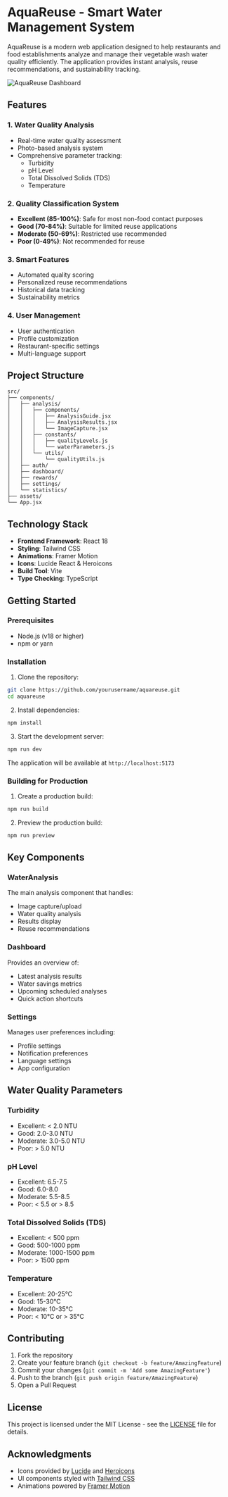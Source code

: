 # AquaReuse - Smart Water Management System

AquaReuse is a modern web application designed to help restaurants and food establishments analyze and manage their vegetable wash water quality efficiently. The application provides instant analysis, reuse recommendations, and sustainability tracking.

![AquaReuse Dashboard](https://images.unsplash.com/photo-1548839140-29a749e7172f?q=80&w=1000)

## Features

### 1. Water Quality Analysis

- Real-time water quality assessment
- Photo-based analysis system
- Comprehensive parameter tracking:
  - Turbidity
  - pH Level
  - Total Dissolved Solids (TDS)
  - Temperature

### 2. Quality Classification System

- **Excellent (85-100%)**: Safe for most non-food contact purposes
- **Good (70-84%)**: Suitable for limited reuse applications
- **Moderate (50-69%)**: Restricted use recommended
- **Poor (0-49%)**: Not recommended for reuse

### 3. Smart Features

- Automated quality scoring
- Personalized reuse recommendations
- Historical data tracking
- Sustainability metrics

### 4. User Management

- User authentication
- Profile customization
- Restaurant-specific settings
- Multi-language support

## Project Structure

```
src/
├── components/
│   ├── analysis/
│   │   ├── components/
│   │   │   ├── AnalysisGuide.jsx
│   │   │   ├── AnalysisResults.jsx
│   │   │   └── ImageCapture.jsx
│   │   ├── constants/
│   │   │   ├── qualityLevels.js
│   │   │   └── waterParameters.js
│   │   └── utils/
│   │       └── qualityUtils.js
│   ├── auth/
│   ├── dashboard/
│   ├── rewards/
│   ├── settings/
│   └── statistics/
├── assets/
└── App.jsx
```

## Technology Stack

- **Frontend Framework**: React 18
- **Styling**: Tailwind CSS
- **Animations**: Framer Motion
- **Icons**: Lucide React & Heroicons
- **Build Tool**: Vite
- **Type Checking**: TypeScript

## Getting Started

### Prerequisites

- Node.js (v18 or higher)
- npm or yarn

### Installation

1. Clone the repository:

```bash
git clone https://github.com/yourusername/aquareuse.git
cd aquareuse
```

2. Install dependencies:

```bash
npm install
```

3. Start the development server:

```bash
npm run dev
```

The application will be available at `http://localhost:5173`

### Building for Production

1. Create a production build:

```bash
npm run build
```

2. Preview the production build:

```bash
npm run preview
```

## Key Components

### WaterAnalysis

The main analysis component that handles:

- Image capture/upload
- Water quality analysis
- Results display
- Reuse recommendations

### Dashboard

Provides an overview of:

- Latest analysis results
- Water savings metrics
- Upcoming scheduled analyses
- Quick action shortcuts

### Settings

Manages user preferences including:

- Profile settings
- Notification preferences
- Language settings
- App configuration

## Water Quality Parameters

### Turbidity

- Excellent: < 2.0 NTU
- Good: 2.0-3.0 NTU
- Moderate: 3.0-5.0 NTU
- Poor: > 5.0 NTU

### pH Level

- Excellent: 6.5-7.5
- Good: 6.0-8.0
- Moderate: 5.5-8.5
- Poor: < 5.5 or > 8.5

### Total Dissolved Solids (TDS)

- Excellent: < 500 ppm
- Good: 500-1000 ppm
- Moderate: 1000-1500 ppm
- Poor: > 1500 ppm

### Temperature

- Excellent: 20-25°C
- Good: 15-30°C
- Moderate: 10-35°C
- Poor: < 10°C or > 35°C

## Contributing

1. Fork the repository
2. Create your feature branch (`git checkout -b feature/AmazingFeature`)
3. Commit your changes (`git commit -m 'Add some AmazingFeature'`)
4. Push to the branch (`git push origin feature/AmazingFeature`)
5. Open a Pull Request

## License

This project is licensed under the MIT License - see the [LICENSE](LICENSE) file for details.

## Acknowledgments

- Icons provided by [Lucide](https://lucide.dev/) and [Heroicons](https://heroicons.com/)
- UI components styled with [Tailwind CSS](https://tailwindcss.com/)
- Animations powered by [Framer Motion](https://www.framer.com/motion/)
